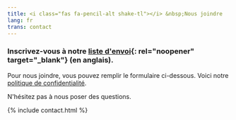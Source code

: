 ```yaml
---
title: <i class="fas fa-pencil-alt shake-tl"></i> &nbsp;Nous joindre
lang: fr
trans: contact
---
```

### Inscrivez-vous à notre [liste d'envoi](https://docs.google.com/forms/d/e/1FAIpQLSeOYBA7a1ygWENuGF63qnjr9NcE9jnHfzEWapSdYG1BMfZ8qA/viewform){: rel="noopener" target="_blank"} (en anglais).

Pour nous joindre, vous pouvez <i class="fas fa-pencil-alt"></i> remplir le formulaire ci-dessous. Voici notre [politique de confidentialité](confidentialité.html).

N'hésitez pas à nous poser des questions.

{% include contact.html %}
